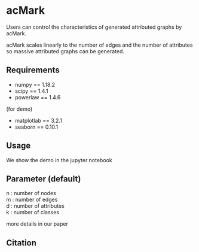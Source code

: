 # acMark


Users can control the characteristics of generated attributed graphs by acMark.

acMark scales linearly to the number of edges and the number of attributes so massive attributed graphs can be generated.

## Requirements
- numpy == 1.18.2
- scipy == 1.4.1
- powerlaw == 1.4.6

(for demo)
- matplotlab == 3.2.1
- seaborn == 0.10.1

## Usage
We show the demo in the jupyter notebook

## Parameter (default)

n : number of nodes  
m : number of edges  
d : number of attributes  
k : number of classes  

more details in our paper

## Citation
